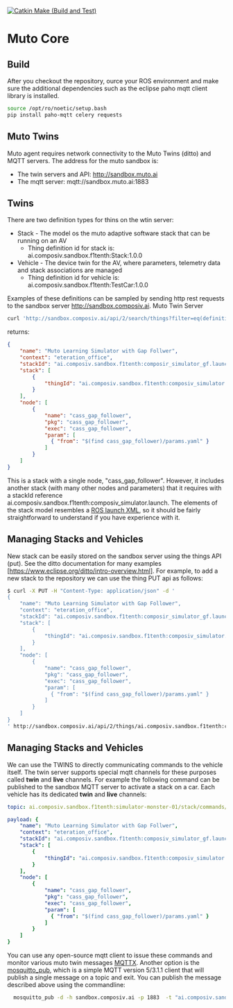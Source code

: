 
[![Catkin Make (Build and Test)](https://github.com/eclipse-muto/core/actions/workflows/catkin-build.yml/badge.svg?branch=main)](https://github.com/eclipse-muto/core/actions/workflows/catkin-build.yml)

# Muto Core

## Build
After you checkout the repository, ource your ROS environment and make sure the additional dependencies such as the eclipse paho mqtt client library is installed.

```bash
source /opt/ro/noetic/setup.bash
pip install paho-mqtt celery requests
```

## Muto Twins

Muto agent requires network connectivity to the Muto Twins (ditto) and MQTT servers. The address for the muto sandbox is: 
* The twin servers and API: http://sandbox.muto.ai
* The mqtt server: mqtt://sandbox.muto.ai:1883


## Twins
There are two definition types for thins on the wtin server:
* Stack - The model os the muto adaptive software stack that can be running on an AV
    -  Thing definition id for stack is: ai.composiv.sandbox.f1tenth:Stack:1.0.0
* Vehicle - The device twin for the AV, where parameters, telemetry data and stack associations are managed
    -  Thing definition id for vehicle is: ai.composiv.sandbox.f1tenth:TestCar:1.0.0


Examples of these definitions can be sampled by sending http rest requests to the sandbox server
http://sandbox.composiv.ai.  Muto Twin Server

```bash
curl 'http://sandbox.composiv.ai/api/2/search/things?filter=eq(definition,"ai.composiv.sandbox.f1tenth:Stack:1.0.0")'
```
returns:
```json
{
    "name": "Muto Learning Simulator with Gap Follwer",
    "context": "eteration_office",
    "stackId": "ai.composiv.sandbox.f1tenth:composir_simulator_gf.launch",
    "stack": [
        {
            "thingId": "ai.composiv.sandbox.f1tenth:composiv_simulator.launch"
        }
    ],
    "node": [ 
        {
            "name": "cass_gap_follower",
            "pkg": "cass_gap_follower",
            "exec": "cass_gap_follower",
            "param": [
              { "from": "$(find cass_gap_follower)/params.yaml" }
            ]
        }
    ]
}
```

This is a stack with a single node, "cass_gap_follower".  However, it includes another stack (with many other nodes and parameters) that it requires with a stackId reference ai.composiv.sandbox.f1tenth:composiv_simulator.launch.  The elements of the stack model resembles a [ROS launch XML](https://wiki.ros.org/roslaunch/XML), so it should be fairly straightforward to understand if you have experience with it.

## Managing Stacks and Vehicles

New stack can be easily stored on the sandbox server using the things API (put). See the ditto documentation for many examples [https://www.eclipse.org/ditto/intro-overview.html].  For example, to add a new stack to the repository we can use the thing PUT api as follows:

```bash
$ curl -X PUT -H "Content-Type: application/json" -d ' 
{ 
    "name": "Muto Learning Simulator with Gap Follower", 
    "context": "eteration_office",
    "stackId": "ai.composiv.sandbox.f1tenth:composir_simulator_gf.launch", 
    "stack": [
        {
            "thingId": "ai.composiv.sandbox.f1tenth:composiv_simulator.launch"
        }
    ],
    "node": [ 
        {
            "name": "cass_gap_follower",
            "pkg": "cass_gap_follower",
            "exec": "cass_gap_follower",
            "param": [
              { "from": "$(find cass_gap_follower)/params.yaml" }
            ]
        }
    ]
}
' http://sandbox.composiv.ai/api/2/things/ai.composiv.sandbox.f1tenth:composiv_simulator_gf.launch

```

## Managing Stacks and Vehicles
We can use the TWINS to directly communicating commands to the vehicle itself. The twin server supports special mqtt channels for these purposes called **twin** and **live** channels. For example the following command can be published to the sandbox MQTT server to activate a stack on a car.  Each vehicle has its dedicated **twin** and **live** channels:

```yaml
topic: ai.composiv.sandbox.f1tenth:simulator-monster-01/stack/commands/active
```
```yaml
payload: {
    "name": "Muto Learning Simulator with Gap Follwer",
    "context": "eteration_office",
    "stackId": "ai.composiv.sandbox.f1tenth:composiv_simulator_gf.launch",
    "stack": [
        {
            "thingId": "ai.composiv.sandbox.f1tenth:composiv_simulator.launch"
        }
    ],
    "node": [ 
        {
            "name": "cass_gap_follower",
            "pkg": "cass_gap_follower",
            "exec": "cass_gap_follower",
            "param": [
              { "from": "$(find cass_gap_follower)/params.yaml" }
            ]
        }
    ]
}
```

You can use any open-source mqtt client to issue these commands and monitor various muto twin messages [MQTTX](https://mqttx.app/). Another option is the [mosquitto_pub](https://mosquitto.org/man/mosquitto_pub-1.html), which is a simple MQTT version 5/3.1.1 client that will publish a single message on a topic and exit.  You can publish the message described above using the commandline:

```bash
  mosquitto_pub -d -h sandbox.composiv.ai -p 1883  -t "ai.composiv.sandbox.f1tenth:simulator-monster-01/stack/commands/active" -m '{"name":"Composiv Learning Simulator with Gap Follwer","context":"eteration_office","stackId":"ai.composiv.sandbox.f1tenth:composiv_simulator_gf.launch","stack":[{"thingId":"ai.composiv.sandbox.f1tenth:composiv_simulator.launch"}],"node":[{"name":"cass_gap_follower","pkg":"cass_gap_follower","exec":"cass_gap_follower","param":[{"from":"$(find cass_gap_follower)/params.yaml"}]}]}'

```
